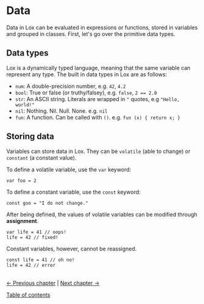 # Data
Data in Lox can be evaluated in expressions or functions, stored in variables and grouped in classes. First, let's go over the primitive data types.

## Data types
Lox is a dynamically typed language, meaning that the same variable can represent any type. The built in data types in Lox are as follows:

 - `num`: A double-precision number, e.g. `42`, `4.2`
 - `bool`: True or false (or truthy/falsey), e.g. `false`, `2 == 2.0`
 - `str`: An ASCII string. Literals are wrapped in `"` quotes, e.g `"Hello, world!"`
 - `nil`: Nothing. Nil. Null. None. e.g. `nil`
 - `fun`: A function. Can be called with `()`. e.g. `fun (x) { return x; }`

## Storing data
Variables can store data in Lox. They can be `volatile` (able to change) or `constant` (a constant value).

To define a volatile variable, use the `var` keyword:
```
var foo = 2
```

To define a constant variable, use the `const` keyword:
```
const goo = "I do not change."
```

After being defined, the values of volatile variables can be modified through **assignment**.
```
var life = 41 // oops!
life = 42 // fixed!
```
Constant variables, however, cannot be reassigned.
```
const life = 41 // oh no!
life = 42 // error
```


\
[<- Previous chapter](./03-basic-semantics.md) | [Next chapter ->](./05-arrays.md)

[Table of contents](./00-contents.md)
